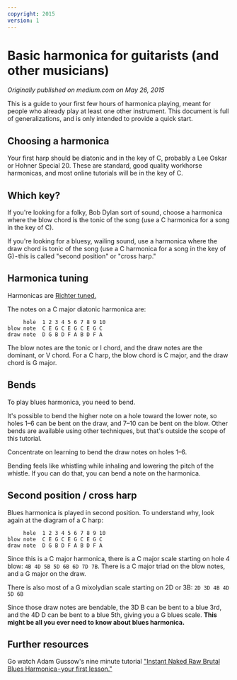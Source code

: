 ```yaml
---
copyright: 2015
version: 1
---
```

# Basic harmonica for guitarists (and other musicians)
_Originally published on medium.com on May 26, 2015_

This is a guide to your first few hours of harmonica playing, meant for
people who already play at least one other instrument. This document is
full of generalizations, and is only intended to provide a quick start.

## Choosing a harmonica
Your first harp should be diatonic and in the key of C, probably a Lee
Oskar or Hohner Special 20. These are standard, good quality workhorse
harmonicas, and most online tutorials will be in the key of C.

## Which key?
If you're looking for a folky, Bob Dylan sort of sound, choose a harmonica
where the blow chord is the tonic of the song (use a C harmonica for a song
in the key of C).

If you're looking for a bluesy, wailing sound, use a
harmonica where the draw chord is tonic of the song (use a C harmonica for
a song in the key of G) - this is called "second position" or "cross harp."

## Harmonica tuning
Harmonicas are [Richter tuned.](https://en.wikipedia.org/wiki/Richter_tuning)

The notes on a C major diatonic harmonica are:

```
     hole  1 2 3 4 5 6 7 8 9 10
blow note  C E G C E G C E G C
draw note  D G B D F A B D F A
```

The blow notes are the tonic or I chord, and the draw notes are the dominant,
or V chord. For a C harp, the blow chord is C major, and the draw chord is G major.

## Bends
To play blues harmonica, you need to bend.

It's possible to bend the higher note on a hole toward the lower note, so holes
1–6 can be bent on the draw, and 7–10 can be bent on the blow. Other bends are
available using other techniques, but that's outside the scope of this tutorial.

Concentrate on learning to bend the draw notes on holes 1–6.

Bending feels like whistling while inhaling and lowering the pitch of the whistle.
If you can do that, you can bend a note on the harmonica.

## Second position / cross harp
Blues harmonica is played in second position. To understand why, look again
at the diagram of a C harp:

```
     hole  1 2 3 4 5 6 7 8 9 10
blow note  C E G C E G C E G C
draw note  D G B D F A B D F A
```

Since this is a C major harmonica, there is a C major scale starting on hole 4
blow: `4B 4D 5B 5D 6B 6D 7D 7B`. There is a C major triad on the blow notes, and
a G major on the draw.

There is also most of a G mixolydian scale starting on 2D or 3B: `2D 3D 4B 4D 5D 6B`

Since those draw notes are bendable, the 3D B can be bent to a blue 3rd, and the
4D D can be bent to a blue 5th, giving you a G blues scale. **This might be all you
ever need to know about blues harmonica.**

## Further resources
Go watch Adam Gussow's nine minute tutorial ["Instant Naked Raw Brutal Blues Harmonica - your first lesson."](https://www.youtube.com/watch?v=CsW0Zhc4fnw)
